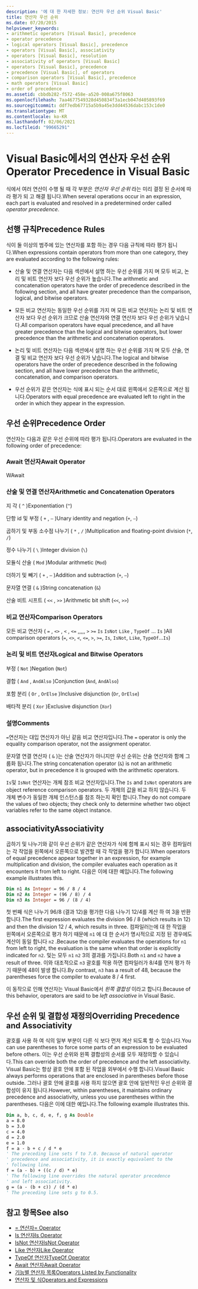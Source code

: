 ```yaml
---
description: '에 대 한 자세한 정보: 연산자 우선 순위 Visual Basic'
title: 연산자 우선 순위
ms.date: 07/20/2015
helpviewer_keywords:
- arithmetic operators [Visual Basic], precedence
- operator precedence
- logical operators [Visual Basic], precedence
- operators [Visual Basic], associativity
- operators [Visual Basic], resolution
- associativity of operators [Visual Basic]
- operators [Visual Basic], precedence
- precedence [Visual Basic], of operators
- comparison operators [Visual Basic], precedence
- math operators [Visual Basic]
- order of precedence
ms.assetid: cbbdb282-f572-458e-a520-008a675f8063
ms.openlocfilehash: 7aa4677549328d450834f3a1ecb047d405893f69
ms.sourcegitcommit: ddf7edb67715a5b9a45e3dd44536dabc153c1de0
ms.translationtype: MT
ms.contentlocale: ko-KR
ms.lasthandoff: 02/06/2021
ms.locfileid: "99665291"
---
```

# <a name="operator-precedence-in-visual-basic"></a><span data-ttu-id="ebbf3-103">Visual Basic에서의 연산자 우선 순위</span><span class="sxs-lookup"><span data-stu-id="ebbf3-103">Operator Precedence in Visual Basic</span></span>

<span data-ttu-id="ebbf3-104">식에서 여러 연산이 수행 될 때 각 부분은 *연산자 우선 순위* 라는 미리 결정 된 순서에 따라 평가 되 고 해결 됩니다.</span><span class="sxs-lookup"><span data-stu-id="ebbf3-104">When several operations occur in an expression, each part is evaluated and resolved in a predetermined order called *operator precedence*.</span></span>

## <a name="precedence-rules"></a><span data-ttu-id="ebbf3-105">선행 규칙</span><span class="sxs-lookup"><span data-stu-id="ebbf3-105">Precedence Rules</span></span>

 <span data-ttu-id="ebbf3-106">식이 둘 이상의 범주에 있는 연산자를 포함 하는 경우 다음 규칙에 따라 평가 됩니다.</span><span class="sxs-lookup"><span data-stu-id="ebbf3-106">When expressions contain operators from more than one category, they are evaluated according to the following rules:</span></span>

- <span data-ttu-id="ebbf3-107">산술 및 연결 연산자는 다음 섹션에서 설명 하는 우선 순위를 가지 며 모두 비교, 논리 및 비트 연산자 보다 우선 순위가 높습니다.</span><span class="sxs-lookup"><span data-stu-id="ebbf3-107">The arithmetic and concatenation operators have the order of precedence described in the following section, and all have greater precedence than the comparison, logical, and bitwise operators.</span></span>

- <span data-ttu-id="ebbf3-108">모든 비교 연산자는 동일한 우선 순위를 가지 며 모든 비교 연산자는 논리 및 비트 연산자 보다 우선 순위가 크므로 산술 연산자와 연결 연산자 보다 우선 순위가 낮습니다.</span><span class="sxs-lookup"><span data-stu-id="ebbf3-108">All comparison operators have equal precedence, and all have greater precedence than the logical and bitwise operators, but lower precedence than the arithmetic and concatenation operators.</span></span>

- <span data-ttu-id="ebbf3-109">논리 및 비트 연산자는 다음 섹션에서 설명 하는 우선 순위를 가지 며 모두 산술, 연결 및 비교 연산자 보다 우선 순위가 낮습니다.</span><span class="sxs-lookup"><span data-stu-id="ebbf3-109">The logical and bitwise operators have the order of precedence described in the following section, and all have lower precedence than the arithmetic, concatenation, and comparison operators.</span></span>

- <span data-ttu-id="ebbf3-110">우선 순위가 같은 연산자는 식에 표시 되는 순서 대로 왼쪽에서 오른쪽으로 계산 됩니다.</span><span class="sxs-lookup"><span data-stu-id="ebbf3-110">Operators with equal precedence are evaluated left to right in the order in which they appear in the expression.</span></span>

## <a name="precedence-order"></a><span data-ttu-id="ebbf3-111">우선 순위</span><span class="sxs-lookup"><span data-stu-id="ebbf3-111">Precedence Order</span></span>

 <span data-ttu-id="ebbf3-112">연산자는 다음과 같은 우선 순위에 따라 평가 됩니다.</span><span class="sxs-lookup"><span data-stu-id="ebbf3-112">Operators are evaluated in the following order of precedence:</span></span>

### <a name="await-operator"></a><span data-ttu-id="ebbf3-113">Await 연산자</span><span class="sxs-lookup"><span data-stu-id="ebbf3-113">Await Operator</span></span>

 <span data-ttu-id="ebbf3-114">W</span><span class="sxs-lookup"><span data-stu-id="ebbf3-114">Await</span></span>

### <a name="arithmetic-and-concatenation-operators"></a><span data-ttu-id="ebbf3-115">산술 및 연결 연산자</span><span class="sxs-lookup"><span data-stu-id="ebbf3-115">Arithmetic and Concatenation Operators</span></span>

 <span data-ttu-id="ebbf3-116">지 각 ( `^` )</span><span class="sxs-lookup"><span data-stu-id="ebbf3-116">Exponentiation (`^`)</span></span>

 <span data-ttu-id="ebbf3-117">단항 id 및 부정 ( `+` , `–` )</span><span class="sxs-lookup"><span data-stu-id="ebbf3-117">Unary identity and negation (`+`, `–`)</span></span>

 <span data-ttu-id="ebbf3-118">곱하기 및 부동 소수점 나누기 ( `*` , `/` )</span><span class="sxs-lookup"><span data-stu-id="ebbf3-118">Multiplication and floating-point division (`*`, `/`)</span></span>

 <span data-ttu-id="ebbf3-119">정수 나누기 ( `\` )</span><span class="sxs-lookup"><span data-stu-id="ebbf3-119">Integer division (`\`)</span></span>

 <span data-ttu-id="ebbf3-120">모듈식 산술 ( `Mod` )</span><span class="sxs-lookup"><span data-stu-id="ebbf3-120">Modular arithmetic (`Mod`)</span></span>

 <span data-ttu-id="ebbf3-121">더하기 및 빼기 ( `+` , `–` )</span><span class="sxs-lookup"><span data-stu-id="ebbf3-121">Addition and subtraction (`+`, `–`)</span></span>

 <span data-ttu-id="ebbf3-122">문자열 연결 ( `&` )</span><span class="sxs-lookup"><span data-stu-id="ebbf3-122">String concatenation (`&`)</span></span>

 <span data-ttu-id="ebbf3-123">산술 비트 시프트 ( `<<` , `>>` )</span><span class="sxs-lookup"><span data-stu-id="ebbf3-123">Arithmetic bit shift (`<<`, `>>`)</span></span>

### <a name="comparison-operators"></a><span data-ttu-id="ebbf3-124">비교 연산자</span><span class="sxs-lookup"><span data-stu-id="ebbf3-124">Comparison Operators</span></span>

 <span data-ttu-id="ebbf3-125">모든 비교 연산자 ( `=` , `<>` , `<` , `<=` ,,,,, `>` `>=` `Is` `IsNot` `Like` , `TypeOf` ... `Is` )</span><span class="sxs-lookup"><span data-stu-id="ebbf3-125">All comparison operators (`=`, `<>`, `<`, `<=`, `>`, `>=`, `Is`, `IsNot`, `Like`, `TypeOf`...`Is`)</span></span>

### <a name="logical-and-bitwise-operators"></a><span data-ttu-id="ebbf3-126">논리 및 비트 연산자</span><span class="sxs-lookup"><span data-stu-id="ebbf3-126">Logical and Bitwise Operators</span></span>

 <span data-ttu-id="ebbf3-127">부정 ( `Not` )</span><span class="sxs-lookup"><span data-stu-id="ebbf3-127">Negation (`Not`)</span></span>

 <span data-ttu-id="ebbf3-128">결합 ( `And` , `AndAlso` )</span><span class="sxs-lookup"><span data-stu-id="ebbf3-128">Conjunction (`And`, `AndAlso`)</span></span>

 <span data-ttu-id="ebbf3-129">포함 분리 ( `Or` , `OrElse` )</span><span class="sxs-lookup"><span data-stu-id="ebbf3-129">Inclusive disjunction (`Or`, `OrElse`)</span></span>

 <span data-ttu-id="ebbf3-130">배타적 분리 ( `Xor` )</span><span class="sxs-lookup"><span data-stu-id="ebbf3-130">Exclusive disjunction (`Xor`)</span></span>

### <a name="comments"></a><span data-ttu-id="ebbf3-131">설명</span><span class="sxs-lookup"><span data-stu-id="ebbf3-131">Comments</span></span>

 <span data-ttu-id="ebbf3-132">`=`연산자는 대입 연산자가 아닌 같음 비교 연산자입니다.</span><span class="sxs-lookup"><span data-stu-id="ebbf3-132">The `=` operator is only the equality comparison operator, not the assignment operator.</span></span>

 <span data-ttu-id="ebbf3-133">문자열 연결 연산자 ( `&` )는 산술 연산자가 아니지만 우선 순위는 산술 연산자와 함께 그룹화 됩니다.</span><span class="sxs-lookup"><span data-stu-id="ebbf3-133">The string concatenation operator (`&`) is not an arithmetic operator, but in precedence it is grouped with the arithmetic operators.</span></span>

 <span data-ttu-id="ebbf3-134">`Is`및 `IsNot` 연산자는 개체 참조 비교 연산자입니다.</span><span class="sxs-lookup"><span data-stu-id="ebbf3-134">The `Is` and `IsNot` operators are object reference comparison operators.</span></span> <span data-ttu-id="ebbf3-135">두 개체의 값을 비교 하지 않습니다. 두 개체 변수가 동일한 개체 인스턴스를 참조 하는지 확인 합니다.</span><span class="sxs-lookup"><span data-stu-id="ebbf3-135">They do not compare the values of two objects; they check only to determine whether two object variables refer to the same object instance.</span></span>

## <a name="associativity"></a><span data-ttu-id="ebbf3-136">associativity</span><span class="sxs-lookup"><span data-stu-id="ebbf3-136">Associativity</span></span>

 <span data-ttu-id="ebbf3-137">곱하기 및 나누기와 같이 우선 순위가 같은 연산자가 식에 함께 표시 되는 경우 컴파일러는 각 작업을 왼쪽에서 오른쪽으로 발견할 때 각 작업을 평가 합니다.</span><span class="sxs-lookup"><span data-stu-id="ebbf3-137">When operators of equal precedence appear together in an expression, for example multiplication and division, the compiler evaluates each operation as it encounters it from left to right.</span></span> <span data-ttu-id="ebbf3-138">다음은 이에 대한 예입니다.</span><span class="sxs-lookup"><span data-stu-id="ebbf3-138">The following example illustrates this.</span></span>

```vb
Dim n1 As Integer = 96 / 8 / 4
Dim n2 As Integer = (96 / 8) / 4
Dim n3 As Integer = 96 / (8 / 4)
```

 <span data-ttu-id="ebbf3-139">첫 번째 식은 나누기 96/8 (결과 12)을 평가한 다음 나누기 12/4를 계산 하 여 3을 반환 합니다.</span><span class="sxs-lookup"><span data-stu-id="ebbf3-139">The first expression evaluates the division 96 / 8 (which results in 12) and then the division 12 / 4, which results in three.</span></span> <span data-ttu-id="ebbf3-140">컴파일러는에 대 한 작업을 왼쪽에서 오른쪽으로 평가 하기 때문에 `n1` 에 대 한 순서가 명시적으로 지정 된 경우에도 계산이 동일 합니다 `n2` .</span><span class="sxs-lookup"><span data-stu-id="ebbf3-140">Because the compiler evaluates the operations for `n1` from left to right, the evaluation is the same when that order is explicitly indicated for `n2`.</span></span> <span data-ttu-id="ebbf3-141">및는 모두 `n1` `n2` 3의 결과를 가집니다.</span><span class="sxs-lookup"><span data-stu-id="ebbf3-141">Both `n1` and `n2` have a result of three.</span></span> <span data-ttu-id="ebbf3-142">이와 대조적으로 `n3` 괄호를 적용 하면 컴파일러가 8/4를 먼저 평가 하기 때문에 48이 발생 합니다.</span><span class="sxs-lookup"><span data-stu-id="ebbf3-142">By contrast, `n3` has a result of 48, because the parentheses force the compiler to evaluate 8 / 4 first.</span></span>

 <span data-ttu-id="ebbf3-143">이 동작으로 인해 연산자는 Visual Basic에서 *왼쪽 결합성* 이라고 합니다.</span><span class="sxs-lookup"><span data-stu-id="ebbf3-143">Because of this behavior, operators are said to be *left associative* in Visual Basic.</span></span>

## <a name="overriding-precedence-and-associativity"></a><span data-ttu-id="ebbf3-144">우선 순위 및 결합성 재정의</span><span class="sxs-lookup"><span data-stu-id="ebbf3-144">Overriding Precedence and Associativity</span></span>

 <span data-ttu-id="ebbf3-145">괄호를 사용 하 여 식의 일부 부분이 다른 식 보다 먼저 계산 되도록 할 수 있습니다.</span><span class="sxs-lookup"><span data-stu-id="ebbf3-145">You can use parentheses to force some parts of an expression to be evaluated before others.</span></span> <span data-ttu-id="ebbf3-146">이는 우선 순위와 왼쪽 결합성의 순서를 모두 재정의할 수 있습니다.</span><span class="sxs-lookup"><span data-stu-id="ebbf3-146">This can override both the order of precedence and the left associativity.</span></span> <span data-ttu-id="ebbf3-147">Visual Basic는 항상 괄호 안에 포함 된 작업을 외부에서 수행 합니다.</span><span class="sxs-lookup"><span data-stu-id="ebbf3-147">Visual Basic always performs operations that are enclosed in parentheses before those outside.</span></span> <span data-ttu-id="ebbf3-148">그러나 괄호 안에 괄호를 사용 하지 않으면 괄호 안에 일반적인 우선 순위와 결합성이 유지 됩니다.</span><span class="sxs-lookup"><span data-stu-id="ebbf3-148">However, within parentheses, it maintains ordinary precedence and associativity, unless you use parentheses within the parentheses.</span></span> <span data-ttu-id="ebbf3-149">다음은 이에 대한 예입니다.</span><span class="sxs-lookup"><span data-stu-id="ebbf3-149">The following example illustrates this.</span></span>

```vb
Dim a, b, c, d, e, f, g As Double
a = 8.0
b = 3.0
c = 4.0
d = 2.0
e = 1.0
f = a - b + c / d * e
' The preceding line sets f to 7.0. Because of natural operator
' precedence and associativity, it is exactly equivalent to the
' following line.
f = (a - b) + ((c / d) * e)
' The following line overrides the natural operator precedence
' and left associativity.
g = (a - (b + c)) / (d * e)
' The preceding line sets g to 0.5.
```

## <a name="see-also"></a><span data-ttu-id="ebbf3-150">참고 항목</span><span class="sxs-lookup"><span data-stu-id="ebbf3-150">See also</span></span>

- [<span data-ttu-id="ebbf3-151">= 연산자</span><span class="sxs-lookup"><span data-stu-id="ebbf3-151">= Operator</span></span>](assignment-operator.md)
- [<span data-ttu-id="ebbf3-152">Is 연산자</span><span class="sxs-lookup"><span data-stu-id="ebbf3-152">Is Operator</span></span>](is-operator.md)
- [<span data-ttu-id="ebbf3-153">IsNot 연산자</span><span class="sxs-lookup"><span data-stu-id="ebbf3-153">IsNot Operator</span></span>](isnot-operator.md)
- [<span data-ttu-id="ebbf3-154">Like 연산자</span><span class="sxs-lookup"><span data-stu-id="ebbf3-154">Like Operator</span></span>](like-operator.md)
- [<span data-ttu-id="ebbf3-155">TypeOf 연산자</span><span class="sxs-lookup"><span data-stu-id="ebbf3-155">TypeOf Operator</span></span>](typeof-operator.md)
- [<span data-ttu-id="ebbf3-156">Await 연산자</span><span class="sxs-lookup"><span data-stu-id="ebbf3-156">Await Operator</span></span>](await-operator.md)
- [<span data-ttu-id="ebbf3-157">기능별 연산자 목록</span><span class="sxs-lookup"><span data-stu-id="ebbf3-157">Operators Listed by Functionality</span></span>](operators-listed-by-functionality.md)
- [<span data-ttu-id="ebbf3-158">연산자 및 식</span><span class="sxs-lookup"><span data-stu-id="ebbf3-158">Operators and Expressions</span></span>](../../programming-guide/language-features/operators-and-expressions/index.md)
